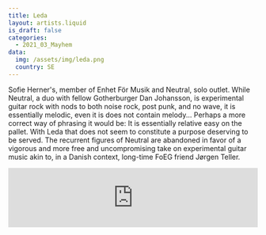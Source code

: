 ```yaml
---
title: Leda
layout: artists.liquid
is_draft: false
categories:
  - 2021_03_Mayhem
data:
  img: /assets/img/leda.png
  country: SE
---
```


Sofie Herner's, member of Enhet För Musik and Neutral, solo outlet. While Neutral, a duo with fellow Gotherburger Dan Johansson, is experimental guitar rock with nods to both noise rock, post punk, and no wave, it is essentially melodic, even it is does not contain melody... Perhaps a more correct way of phrasing it would be: It is essentially relative easy on the pallet. With Leda that does not seem to constitute a purpose deserving to be served. The recurrent figures of Neutral are abandoned in favor of a vigorous and more free and uncompromising take on experimental guitar music akin to, in a Danish context, long-time FoEG friend Jørgen Teller.

<iframe style="border: 0; width: 100%; height: 120px;" src="https://bandcamp.com/EmbeddedPlayer/album=1163261992/size=large/bgcol=ffffff/linkcol=0687f5/tracklist=false/artwork=small/transparent=true/" seamless><a href="https://knotwilg.bandcamp.com/album/covid-music-i-made-with-my-guitar">Covid ”Music” I Made With My Guitar by Leda</a></iframe>
